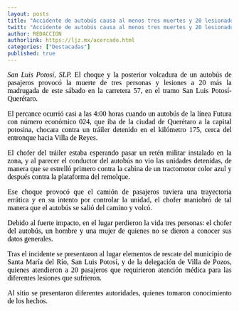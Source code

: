 ```yaml
---
layout: posts
title: "Accidente de autobús causa al menos tres muertes y 20 lesionados en SLP"
twitt: "Accidente de autobús causa al menos tres muertes y 20 lesionados en SLP"
author: REDACCION
authorlink: https://ljz.mx/acercade.html
categories: ["Destacadas"]
published: true
---
```

<p style="color: #000000; font-family: Times, 'Times New Roman', serif; font-size: 16px; line-height: normal; text-align: justify;">
  <em>San Luis Potosí, SLP. </em>El choque y la posterior volcadura de un autobús de pasajeros provocó la muerte de tres personas y lesiones a 20 más la madrugada de este sábado en la carretera 57, en el tramo San Luis Potosí-Querétaro.
</p>

<p style="color: #000000; font-family: Times, 'Times New Roman', serif; font-size: 16px; line-height: normal; text-align: justify;">
  El percance ocurrió casi a las 4:00 horas cuando un autobús de la línea Futura con número económico 024, que iba de la ciudad de Querétaro a la capital potosina, chocara contra un tráiler detenido en el kilómetro 175, cerca del entronque hacia Villa de Reyes.
</p>

<p style="color: #000000; font-family: Times, 'Times New Roman', serif; font-size: 16px; line-height: normal; text-align: justify;">
  El chofer del tráiler estaba esperando pasar un retén militar instalado en la zona, y al parecer el conductor del autobús no vio las unidades detenidas, de manera que se estrelló primero contra la cabina de un tractomotor color azul y después contra la plataforma del remolque.
</p>

<p style="color: #000000; font-family: Times, 'Times New Roman', serif; font-size: 16px; line-height: normal; text-align: justify;">
  Ese choque provocó que el camión de pasajeros tuviera una trayectoria errática y en su intento por controlar la unidad, el chofer maniobró de tal manera que el autobús se salió del camino y volcó.
</p>

<p style="color: #000000; font-family: Times, 'Times New Roman', serif; font-size: 16px; line-height: normal; text-align: justify;">
  Debido al fuerte impacto, en el lugar perdieron la vida tres personas: el chofer del autobús, un hombre y una mujer de quienes no se dieron a conocer sus datos generales.
</p>

<p style="color: #000000; font-family: Times, 'Times New Roman', serif; font-size: 16px; line-height: normal; text-align: justify;">
  Tras el incidente se presentaron al lugar elementos de rescate del municipio de Santa María del Río, San Luis Potosí, y de la delegación de Villa de Pozos, quienes atendieron a 20 pasajeros que requirieron atención médica para las diferentes lesiones que sufrieron.
</p>

<p style="color: #000000; font-family: Times, 'Times New Roman', serif; font-size: 16px; line-height: normal; text-align: justify;">
  Al sitio se presentaron diferentes autoridades, quienes tomaron conocimiento de los hechos.
</p>
